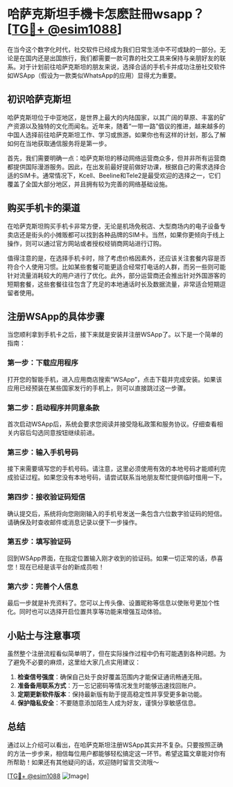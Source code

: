 # 哈萨克斯坦手機卡怎麽註冊wsapp？[[TG💪+ @esim1088](https://t.me/s/esim1088)]

在当今这个数字化时代，社交软件已经成为我们日常生活中不可或缺的一部分。无论是在国内还是出国旅行，我们都需要一款可靠的社交工具来保持与亲朋好友的联系。对于计划前往哈萨克斯坦的朋友来说，选择合适的手机卡并成功注册社交软件如WSApp（假设为一款类似WhatsApp的应用）显得尤为重要。

## 初识哈萨克斯坦

哈萨克斯坦位于中亚地区，是世界上最大的内陆国家，以其广阔的草原、丰富的矿产资源以及独特的文化而闻名。近年来，随着“一带一路”倡议的推进，越来越多的中国人选择前往哈萨克斯坦工作、学习或旅游。如果你也有这样的计划，那么了解如何在当地获取通信服务将是第一步。

首先，我们需要明确一点：哈萨克斯坦的移动网络运营商众多，但并非所有运营商都提供国际漫游服务。因此，在出发前最好提前做好功课，根据自己的需求选择合适的SIM卡。通常情况下，Kcell、Beeline和Tele2是最受欢迎的选择之一，它们覆盖了全国大部分地区，并且拥有较为完善的网络基础设施。

## 购买手机卡的渠道

在哈萨克斯坦购买手机卡非常方便，无论是机场免税店、大型商场内的电子设备专卖店还是街头的小摊贩都可以找到各种品牌的SIM卡。当然，如果你更倾向于线上操作，则可以通过官方网站或者授权经销商网站进行订购。

值得注意的是，在选择手机卡时，除了考虑价格因素外，还应该关注套餐内容是否符合个人使用习惯。比如某些套餐可能更适合经常打电话的人群，而另一些则可能针对流量消耗较大的用户进行了优化。此外，部分运营商还会推出针对外国游客的短期套餐，这些套餐往往包含了充足的本地通话时长及数据流量，非常适合短期逗留者使用。

## 注册WSApp的具体步骤

当您顺利拿到手机卡之后，接下来就是安装并注册WSApp了。以下是一个简单的指南：

### 第一步：下载应用程序
打开您的智能手机，进入应用商店搜索“WSApp”，点击下载并完成安装。如果该应用已经预装在某些国家发行的手机上，则可以直接跳过这一步骤。

### 第二步：启动程序并同意条款
首次启动WSApp后，系统会要求您阅读并接受隐私政策和服务协议。仔细查看相关内容后勾选同意按钮继续前进。

### 第三步：输入手机号码
接下来需要填写您的手机号码。请注意，这里必须使用有效的本地号码才能顺利完成验证过程。如果您没有本地号码，请尝试联系当地朋友帮忙提供临时借用一下。

### 第四步：接收验证码短信
确认提交后，系统将向您刚刚输入的手机号发送一条包含六位数字验证码的短信。请确保及时查收邮件或消息记录以便下一步操作。

### 第五步：填写验证码
回到WSApp界面，在指定位置输入刚才收到的验证码。如果一切正常的话，恭喜您！现在已经是该平台的新成员啦！

### 第六步：完善个人信息
最后一步就是补充资料了。您可以上传头像、设置昵称等信息以使账号更加个性化。同时也可以选择开启位置共享等功能来增强互动体验。

## 小贴士与注意事项

虽然整个注册流程看似简单明了，但在实际操作过程中仍有可能遇到各种问题。为了避免不必要的麻烦，这里给大家几点实用建议：

1. **检查信号强度**：确保自己处于良好覆盖范围内才能保证通讯畅通无阻。
2. **准备备用联系方式**：万一忘记密码等情况发生时能够迅速找回账户。
3. **定期更新软件版本**：保持最新版有助于提高稳定性并享受更多新功能。
4. **保护隐私安全**：不要随意添加陌生人成为好友，谨慎分享敏感信息。

## 总结

通过以上介绍可以看出，在哈萨克斯坦注册WSApp其实并不复杂。只要按照正确的方法一步步来，相信每位用户都能够轻松搞定这一环节。希望这篇文章能对你有所帮助！如果还有其他疑问的话，欢迎随时留言交流哦～

[[TG💪+ @esim1088](https://t.me/s/esim1088) ![Image](https://i.postimg.cc/4NQfJmqS/Snipaste-2025-05-13-00-14-12.png)]
